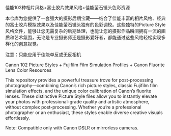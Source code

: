 佳能102种相片风格+富士胶片效果风格+佳能萤石镜头色彩资源


本仓库为您提供了一套强大的摄影后期宝藏——结合了佳能丰富的相片风格、经典的富士胶片模拟效果以及佳能萤石镜头独有的色彩调校。这些独特的Picture Style风格文件，能够让您无需复杂的后期处理，也能让您的摄影作品瞬间拥有一流的画质和艺术氛围，无论是专业摄影师还是摄影爱好者，都能通过这些风格轻松实现多样化的创意视觉。


注意：只能应用于佳能单反或无反相机

Canon 102 Picture Styles + Fujifilm Film Simulation Profiles + Canon Fluorite Lens Color Resources

This repository provides a powerful treasure trove for post-processing photography—combining Canon’s rich picture styles, classic Fujifilm film simulation effects, and the unique color calibration of Canon’s fluorite lenses. These distinctive Picture Style files allow you to instantly elevate your photos with professional-grade quality and artistic atmosphere, without complex post-processing. Whether you’re a professional photographer or an enthusiast, these styles enable diverse creative visuals effortlessly.

Note: Compatible only with Canon DSLR or mirrorless cameras.
